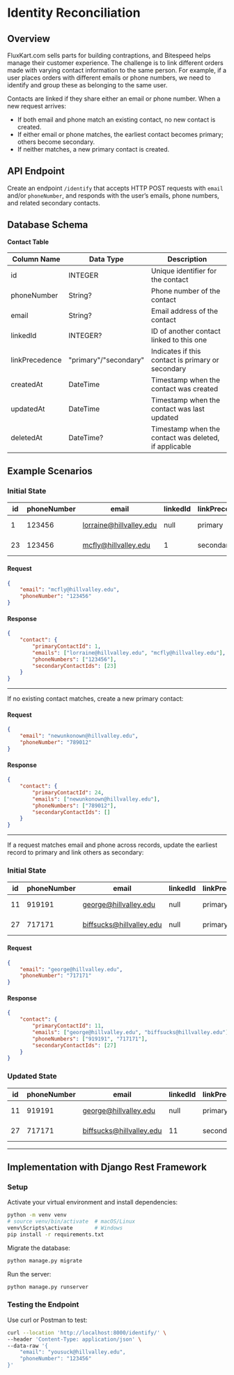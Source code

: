 # Identity Reconciliation

## Overview

FluxKart.com sells parts for building contraptions, and Bitespeed helps manage their customer experience. The challenge is to link different orders made with varying contact information to the same person. For example, if a user places orders with different emails or phone numbers, we need to identify and group these as belonging to the same user.

Contacts are linked if they share either an email or phone number. When a new request arrives:

- If both email and phone match an existing contact, no new contact is created.
- If either email or phone matches, the earliest contact becomes primary; others become secondary.
- If neither matches, a new primary contact is created.

## API Endpoint

Create an endpoint `/identify` that accepts HTTP POST requests with `email` and/or `phoneNumber`, and responds with the user’s emails, phone numbers, and related secondary contacts.

## Database Schema

**Contact Table**

| Column Name      | Data Type   | Description                                                      |
|------------------|------------|------------------------------------------------------------------|
| id               | INTEGER    | Unique identifier for the contact                                |
| phoneNumber      | String?    | Phone number of the contact                                      |
| email            | String?    | Email address of the contact                                     |
| linkedId         | INTEGER?   | ID of another contact linked to this one                         |
| linkPrecedence   | "primary"/"secondary" | Indicates if this contact is primary or secondary      |
| createdAt        | DateTime   | Timestamp when the contact was created                           |
| updatedAt        | DateTime   | Timestamp when the contact was last updated                      |
| deletedAt        | DateTime?  | Timestamp when the contact was deleted, if applicable            |

## Example Scenarios

### Initial State

| id | phoneNumber | email                    | linkedId | linkPrecedence | createdAt                | updatedAt                | deletedAt |
|----|-------------|--------------------------|----------|----------------|--------------------------|--------------------------|-----------|
| 1  | 123456      | lorraine@hillvalley.edu  | null     | primary        | 2023-04-01 00:00:00.374+00 | 2023-04-01 00:00:00.374+00 | null      |
| 23 | 123456      | mcfly@hillvalley.edu     | 1        | secondary      | 2023-04-20 05:30:00.11+00  | 2023-04-20 05:30:00.11+00  | null      |

#### Request

```json
{
	"email": "mcfly@hillvalley.edu",
	"phoneNumber": "123456"
}
```

#### Response

```json
{
	"contact": {
		"primaryContactId": 1,
		"emails": ["lorraine@hillvalley.edu", "mcfly@hillvalley.edu"],
		"phoneNumbers": ["123456"],
		"secondaryContactIds": [23]
	}
}
```

---

If no existing contact matches, create a new primary contact:

#### Request

```json
{
	"email": "newunkonown@hillvalley.edu",
	"phoneNumber": "789012"
}
```

#### Response

```json
{
	"contact": {
		"primaryContactId": 24,
		"emails": ["newunkonown@hillvalley.edu"],
		"phoneNumbers": ["789012"],
		"secondaryContactIds": []
	}
}
```

---

If a request matches email and phone across records, update the earliest record to primary and link others as secondary:

### Initial State

| id | phoneNumber | email                    | linkedId | linkPrecedence | createdAt                | updatedAt                | deletedAt |
|----|-------------|--------------------------|----------|----------------|--------------------------|--------------------------|-----------|
| 11 | 919191      | george@hillvalley.edu    | null     | primary        | 2023-04-11 00:00:00.374+00 | 2023-04-11 00:00:00.374+00 | null      |
| 27 | 717171      | biffsucks@hillvalley.edu | null     | primary        | 2023-04-21 05:30:00.11+00  | 2023-04-21 05:30:00.11+00  | null      |

#### Request

```json
{
	"email": "george@hillvalley.edu",
	"phoneNumber": "717171"
}
```

#### Response

```json
{
	"contact": {
		"primaryContactId": 11,
		"emails": ["george@hillvalley.edu", "biffsucks@hillvalley.edu"],
		"phoneNumbers": ["919191", "717171"],
		"secondaryContactIds": [27]
	}
}
```

### Updated State

| id | phoneNumber | email                    | linkedId | linkPrecedence | createdAt                | updatedAt                | deletedAt |
|----|-------------|--------------------------|----------|----------------|--------------------------|--------------------------|-----------|
| 11 | 919191      | george@hillvalley.edu    | null     | primary        | 2023-04-11 00:00:00.374+00 | 2023-04-21 05:30:00.11+00 | null      |
| 27 | 717171      | biffsucks@hillvalley.edu | 11       | secondary      | 2023-04-21 05:30:00.11+00  | 2023-04-21 05:30:00.11+00  | null      |

---

## Implementation with Django Rest Framework

### Setup

Activate your virtual environment and install dependencies:

```bash
python -m venv venv
# source venv/bin/activate  # macOS/Linux
venv\Scripts\activate       # Windows
pip install -r requirements.txt
```

Migrate the database:

```bash
python manage.py migrate
```

Run the server:

```bash
python manage.py runserver
```

### Testing the Endpoint

Use curl or Postman to test:

```bash
curl --location 'http://localhost:8000/identify/' \
--header 'Content-Type: application/json' \
--data-raw '{
	"email": "yousuck@hillvalley.edu",
	"phoneNumber": "123456"
}'
```
